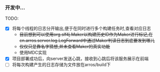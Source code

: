 ### 开发中...

TODO:

- [x] 将每个线程的日志分开输出,便于在同时进行多个构建任务时,查看对应日志
   - ~~目前想到可以使用org.slf4j.Maker以构建历史ID作为Maker进行标记,在cn.arros.server.log.LogForward中通过Maker判读日志到底要发到哪儿~~
   - ~~仅仅只是靠名字猜想,并未查看Maker的真实功能~~
   - 使用MDC实现
- [x] 项目部署成功后，向server发送心跳，接收到心跳后将该服务展示在前端
- [ ] 将每次构建产生的日志存储为文件放在arros/build下
